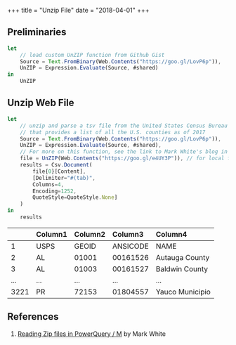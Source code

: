 +++
title = "Unzip File"
date = "2018-04-01"
+++

## Preliminaries
```javascript
let
    // load custom UnZIP function from Github Gist
    Source = Text.FromBinary(Web.Contents("https://goo.gl/LovP6p")),
    UnZIP = Expression.Evaluate(Source, #shared)
in
    UnZIP
```

## Unzip Web File
```javascript
let
    // unzip and parse a tsv file from the United States Census Bureau 
    // that provides a list of all the U.S. counties as of 2017
    Source = Text.FromBinary(Web.Contents("https://goo.gl/LovP6p")),
    UnZIP = Expression.Evaluate(Source, #shared),
    // For more on this function, see the link to Mark White's blog in the References section below
    file = UnZIP(Web.Contents("https://goo.gl/e4UY3P")), // for local files, use File.Contents instead
    results = Csv.Document(
        file{0}[Content],
        [Delimiter="#(tab)",
        Columns=4,
        Encoding=1252,
        QuoteStyle=QuoteStyle.None]
    )
in
    results
```
|     |Column1 	|Column2 |Column3   |Column4        |
|:----|:--------|:-------|:---------|:--------------|
|1	  |USPS	    |GEOID   |ANSICODE  |NAME           |
|2	  |AL       |01001	 |00161526	|Autauga County |
|3	  |AL       |01003	 |00161527	|Baldwin County |
|...  |... 	    |...     |...       |...            |
|3221	|PR       |72153 	 |01804557	|Yauco Municipio|


## References
1. [Reading Zip files in PowerQuery / M](http://sql10.blogspot.sg/2016/06/reading-zip-files-in-powerquery-m.html) by Mark White